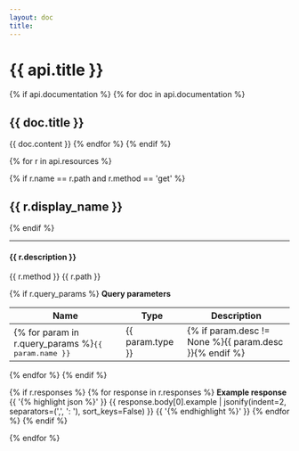 ```yaml
---
layout: doc
title: 
---
```


# {{ api.title }}

{% if api.documentation %}
{% for doc in api.documentation %}
## {{ doc.title }}
{{ doc.content }}
{% endfor %}
{% endif %}

{% for r in api.resources %}

<!-- Hacky check to see if this resource is a root item and ensure it isnt
repeated for GET, POST, etc. It assumes there is always the GET method! -->
{% if r.name == r.path and r.method == 'get' %}
<h2 id="{{ r.display_name }}">{{ r.display_name }}</h2>
{% endif %}

<hr/>
<h4>{{ r.description }}</h4>

<div class="api-call">
  <span class="rest-method {{ r.method }}">{{ r.method }}</span>
  <span>{{ r.path }}</span>
</div>

{% if r.query_params %}
**Query parameters**

Name | Type | Description
-----|------|------------
{% for param in r.query_params %}<tt>{{ param.name }}</tt> | {{ param.type }} | {% if param.desc != None %}{{ param.desc }}{% endif %}
{% endfor %}
{% endif %}

{% if r.responses %}
{% for response in r.responses %}
**Example response**
{{ '{% highlight json %}' }}
{{ response.body[0].example | jsonify(indent=2, separators=(',', ': '), sort_keys=False) }}
{{ '{% endhighlight %}' }}
{% endfor %}
{% endif %}



{% endfor %}


